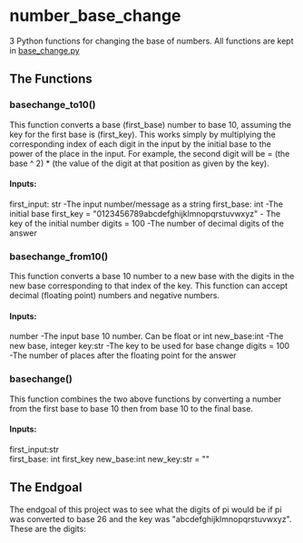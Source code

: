 # number_base_change
3 Python functions for changing the base of numbers. All functions are kept in [base_change.py](base_change.py)

## The Functions
### basechange_to10()
This function converts a base (first_base) number to base 10, assuming the key for the first base is (first_key). This works simply by multiplying the corresponding index of each digit in the input by the initial base to the power of the place in the input. For example, the second digit will be = (the base ^ 2) * (the value of the digit at that position as given by the key).
#### Inputs:
first_input: str      -The input number/message as a string
first_base: int       -The initial base
first_key = "0123456789abcdefghijklmnopqrstuvwxyz"    - The key of the initial number
digits = 100          -The number of decimal digits of the answer


### basechange_from10()
This function converts a base 10 number to a new base with the digits in the new base corresponding to that index of the key.
This function can accept decimal (floating point) numbers and negative numbers. 
#### Inputs:
number                -The input base 10 number. Can be float or int
new_base:int          -The new base, integer
key:str               -The key to be used for base change
digits = 100          -The number of places after the floating point for the answer

### basechange()
This function combines the two above functions by converting a number from the first base to base 10 then from base 10 to the final base.
#### Inputs:
first_input:str       
first_base: int
first_key 
new_base:int
new_key:str = ""


## The Endgoal
The endgoal of this project was to see what the digits of pi would be if pi was converted to base 26 and the key was "abcdefghijklmnopqrstuvwxyz". These are the digits: 
